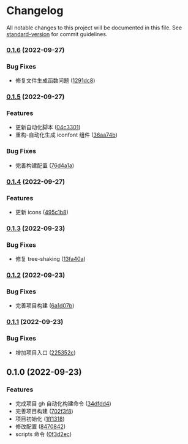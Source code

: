 # Changelog

All notable changes to this project will be documented in this file. See [standard-version](https://github.com/conventional-changelog/standard-version) for commit guidelines.

### [0.1.6](https://github.com/xz-77/antd-mobile-taro-icons/compare/v0.1.5...v0.1.6) (2022-09-27)

### Bug Fixes

- 修复文件生成函数问题 ([1291dc8](https://github.com/xz-77/antd-mobile-taro-icons/commit/1291dc826f221f0d7f2d7499f0511b0e5e37e5aa))

### [0.1.5](https://github.com/xz-77/antd-mobile-taro-icons/compare/v0.1.4...v0.1.5) (2022-09-27)

### Features

- 更新自动化脚本 ([04c3301](https://github.com/xz-77/antd-mobile-taro-icons/commit/04c330193dc3963e3760677e4a729560d79c0326))
- 重构-自动化生成 iconfont 组件 ([36aa74b](https://github.com/xz-77/antd-mobile-taro-icons/commit/36aa74b3332d3af31eab938200e55d1da8b1781d))

### Bug Fixes

- 完善构建配置 ([76d4a1a](https://github.com/xz-77/antd-mobile-taro-icons/commit/76d4a1aa989ee3d57b3344fe6865468e1d526a0c))

### [0.1.4](https://github.com/xz-77/antd-mobile-taro-icons/compare/v0.1.3...v0.1.4) (2022-09-27)

### Features

- 更新 icons ([495c1b8](https://github.com/xz-77/antd-mobile-taro-icons/commit/495c1b865c7762ab477c9d4a661c4463f6d5e9ce))

### [0.1.3](https://github.com/xz-77/antd-mobile-taro-icons/compare/v0.1.2...v0.1.3) (2022-09-23)

### Bug Fixes

- 修复 tree-shaking ([13fa40a](https://github.com/xz-77/antd-mobile-taro-icons/commit/13fa40a329fe1da8f4e57384f65671f89925e817))

### [0.1.2](https://github.com/xz-77/antd-mobile-taro-icons/compare/v0.1.1...v0.1.2) (2022-09-23)

### Bug Fixes

- 完善项目构建 ([6a1d07b](https://github.com/xz-77/antd-mobile-taro-icons/commit/6a1d07b0f15b21a35cac8215392db0b3648a5d75))

### [0.1.1](https://github.com/xz-77/antd-mobile-taro-icons/compare/v0.1.0...v0.1.1) (2022-09-23)

### Bug Fixes

- 增加项目入口 ([225352c](https://github.com/xz-77/antd-mobile-taro-icons/commit/225352c4c2151922f139a8e58b779d2e0f9098d1))

## 0.1.0 (2022-09-23)

### Features

- 完成项目 gh 自动化构建命令 ([34dfdd4](https://github.com/xz-77/antd-mobile-taro-icons/commit/34dfdd4046e6aa6ded4a7a326f60b36d6f8411c6))
- 完善项目构建 ([702f3f8](https://github.com/xz-77/antd-mobile-taro-icons/commit/702f3f84dbfc1771c0bee87ab0f7e7f06050e3f2))
- 项目初始化 ([1ff1318](https://github.com/xz-77/antd-mobile-taro-icons/commit/1ff1318046e0158b7d72fd43435fafd2d839f596))
- 修改配置 ([8470842](https://github.com/xz-77/antd-mobile-taro-icons/commit/847084273a545b9ff1f0c91574e785f37f03b723))
- scripts 命令 ([0f3d2ec](https://github.com/xz-77/antd-mobile-taro-icons/commit/0f3d2ecb3c4325551d42dc700c5404abc57ed1e4))
